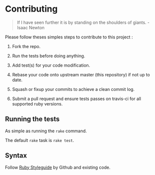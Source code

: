 # Contributing

> If I have seen further it is by standing on the shoulders of giants. - Isaac Newton

Please follow theses simples steps to contribute to this project :

1. Fork the repo.

2. Run the tests before doing anything.

3. Add test(s) for your code modification.

4. Rebase your code onto upstream master (this repository) if not up to date.

5. Squash or fixup your commits to achieve a clean commit log.

6. Submit a pull request and ensure tests passes on travis-ci for all supported ruby versions.

## Running the tests

As simple as running the `rake` command.

The default `rake` task is `rake test`.

## Syntax

Follow [Ruby Styleguide](https://github.com/styleguide/ruby) by Github and existing code.